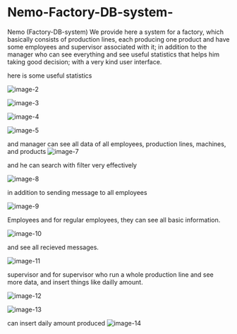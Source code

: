 # Nemo-Factory-DB-system-
Nemo (Factory-DB-system)
We provide here a system for a factory, which basically consists of production lines, each producing one product and have some employees and supervisor associated with it; in addition to the manager who can see everything and see useful statistics that helps him taking good decision; with a very kind user interface.

here is some useful statistics 

![image-2](https://user-images.githubusercontent.com/69484554/129358259-14397cae-450f-42b4-bdda-58d55d6b4204.png)

![image-3](https://user-images.githubusercontent.com/69484554/129358280-440a9d09-d6b5-4693-b09b-df0d40087880.png)

![image-4](https://user-images.githubusercontent.com/69484554/129358295-aaadda48-a918-4dfd-adcf-77f5383f7fea.png)


![image-5](https://user-images.githubusercontent.com/69484554/129358309-fc05977f-69da-4138-900e-59a284cb3fa0.png)


and manager can see all data of all employees, production lines, machines, and products
![image-7](https://user-images.githubusercontent.com/69484554/129358366-34c2ff4f-954e-4dba-8553-12401f4a3af5.png)

and he can search with filter very effectively


![image-8](https://user-images.githubusercontent.com/69484554/129358522-5135133f-5332-489f-875f-a6d5caa8dc6c.png)


in addition to sending message to all employees

![image-9](https://user-images.githubusercontent.com/69484554/129358587-a8954219-285f-4a91-b93a-89321a24e435.png)



Employees
 and for regular employees, they can see all basic information.
 
 
 ![image-10](https://user-images.githubusercontent.com/69484554/129358689-60749222-4b44-4432-9a7f-d0c44e39b5a0.png)
 
 and see all recieved messages.
 
 ![image-11](https://user-images.githubusercontent.com/69484554/129358734-20d23756-9467-48e6-b385-b5ce2995a104.png)


supervisor
and for supervisor who run a whole production line and see more data, and insert things like dailly amount.


![image-12](https://user-images.githubusercontent.com/69484554/129358848-3d385b69-ee2e-4b06-9058-abb316c9079c.png)

![image-13](https://user-images.githubusercontent.com/69484554/129358891-55b25386-71f1-472c-9e3b-125f439aa7e2.png)


can insert daily amount produced
 ![image-14](https://user-images.githubusercontent.com/69484554/129358933-6a94e059-4efe-4fdd-aa84-4d855bafb73a.png)









